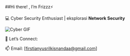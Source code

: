  ##Hi there! , I’m Frizzz⚡

💻 Cyber Security Enthusiast | eksplorasi  **Network Security**

![Cyber GIF](https://media.giphy.com/media/RblRKcm53OwNy/giphy.gif)


📡 Let’s Connect:

  📫 Email: [firstianyusrilkisnandaa@gmail.com]

